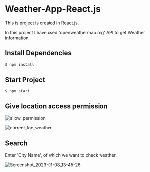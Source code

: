 # Weather-App-React.js
This is project is created in React.js.

In this project I have used 'openweathermap.org' API to get Weather information.

## Install Dependencies
```
$ npm install
```

## Start Project
```
$ npm start
```

## Give location access permission

![allow_permission](https://user-images.githubusercontent.com/102342620/211186950-6c7ed4e2-406c-4da7-ad07-ea986710debb.png)

![current_loc_weather](https://user-images.githubusercontent.com/102342620/211186967-2abb8a67-13e6-436d-82dc-ebea8d41f8d3.png)

## Search
Enter 'City Name', of which we want to check weather.

![Screenshot_2023-01-08_13-45-26](https://user-images.githubusercontent.com/102342620/211187072-6c9e35a9-46ab-4323-8f3b-7561eff01c9c.png)


